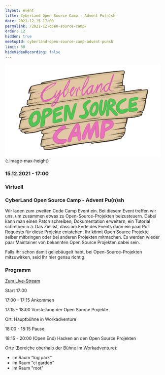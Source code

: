```yaml
---
layout: event
title: CyberLand Open Source Camp - Advent Pu(n)sh
date: 2021-12-15 17:00
permalink: /2021-12-open-source-camp/
order: 12
hidden: true
meetupId: cyberland-open-source-camp-advent-punsh
limit: 50
hideVideoRecording: false
---
```


![Logo](/assets/logo/camp-logo.png){:.image-max-height}

### <i class="fas fa-lg fa-calendar"></i> 15.12.2021 - 17:00

### <i class="fas fa-lg fa-globe"></i> Virtuell

### <i class="fas fa-lg fa-tv"></i> CyberLand Open Source Camp - Advent Pu(n)sh

Wir laden zum zweiten Code Camp Event ein. Bei diesem Event treffen wir uns, um zusammen etwas zu Open-Source-Projekten beizusteuern. Dabei kann man einen Patch schreiben, Dokumentation erweitern, ein Tutorial schreiben o.ä.
Das Ziel ist, dass am Ende des Events dann ein paar Pull Requests für diese Projekte entstehen. Ihr könnt Open Source Projekte selber mitbringen oder bei anderen Projekten mitmachen. Es werden wieder paar Maintainer von bekannten Open Source Projekten dabei sein.

Falls Ihr schon damit geliebäugelt habt, bei Open-Source-Projekten mitzuwirken, seid Ihr hier genau richtig.

### Programm

[Zum Live-Stream](https://cyberland.ijug.eu/stream/youtube)

Start 17:00

17:00 - 17:15 Ankommen

17:15 - 18:00 Vorstellung der Open Source Projekte

Ort: Hauptbühne in Workadventure

18:00 - 18:15 Pause

18:15 - 20:00 (Open End) Hacken an den Open Source Projekten

Orte (Bereiche oberhalb der Bühne im Workadventure):
* im Raum "log park"
* im Raum "ci garden"
* im Raum "root"
